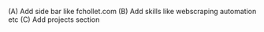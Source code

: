 (A) Add side bar like fchollet.com
(B) Add skills like webscraping automation etc
(C) Add projects section
